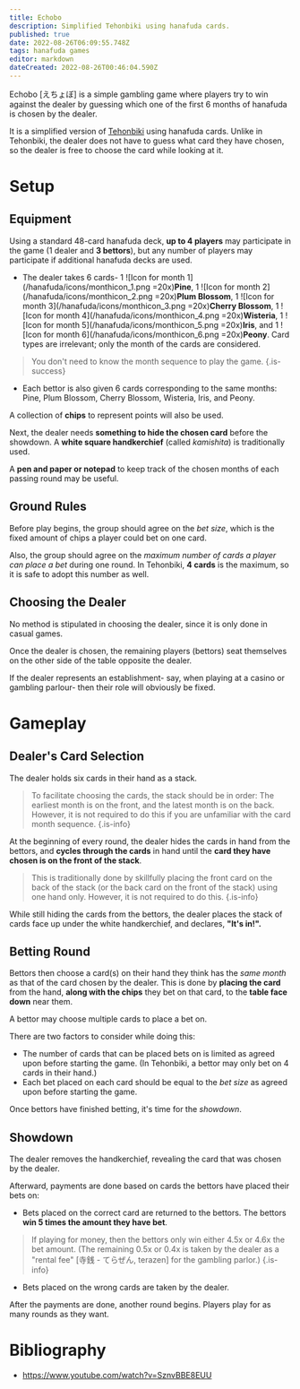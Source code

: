 ```yaml
---
title: Echobo
description: Simplified Tehonbiki using hanafuda cards.
published: true
date: 2022-08-26T06:09:55.748Z
tags: hanafuda games
editor: markdown
dateCreated: 2022-08-26T00:46:04.590Z
---
```


Echobo [えちょぼ] is a simple gambling game where players try to win against the dealer by guessing which one of the first 6 months of hanafuda is chosen by the dealer.

It is a simplified version of [Tehonbiki](/en/hanafuda/games/tehonbiki) using hanafuda cards. Unlike in Tehonbiki, the dealer does not have to guess what card they have chosen, so the dealer is free to choose the card while looking at it.

# Setup
## Equipment
Using a standard 48-card hanafuda deck, **up to 4 players** may participate in the game (1 dealer and **3 bettors**), but any number of players may participate if additional hanafuda decks are used.

- The dealer takes 6 cards- 1 ![Icon for month 1](/hanafuda/icons/monthicon_1.png =20x)**Pine**, 1 ![Icon for month 2](/hanafuda/icons/monthicon_2.png =20x)**Plum Blossom**, 1 ![Icon for month 3](/hanafuda/icons/monthicon_3.png =20x)**Cherry Blossom**, 1 ![Icon for month 4](/hanafuda/icons/monthicon_4.png =20x)**Wisteria**, 1 ![Icon for month 5](/hanafuda/icons/monthicon_5.png =20x)**Iris**, and 1 ![Icon for month 6](/hanafuda/icons/monthicon_6.png =20x)**Peony**. Card types are irrelevant; only the month of the cards are considered.

> You don't need to know the month sequence to play the game.
{.is-success}

- Each bettor is also given 6 cards corresponding to the same months: Pine, Plum Blossom, Cherry Blossom, Wisteria, Iris, and Peony.

A collection of **chips** to represent points will also be used.

Next, the dealer needs **something to hide the chosen card** before the showdown. A **white square handkerchief** (called *kamishita*) is traditionally used.

A **pen and paper or notepad** to keep track of the chosen months of each passing round may be useful.

## Ground Rules
Before play begins, the group should agree on the *bet size*, which is the fixed amount of chips a player could bet on one card.

Also, the group should agree on the *maximum number of cards a player can place a bet* during one round. In Tehonbiki, **4 cards** is the maximum, so it is safe to adopt this number as well.

## Choosing the Dealer
No method is stipulated in choosing the dealer, since it is only done in casual games.

Once the dealer is chosen, the remaining players (bettors) seat themselves on the other side of the table opposite the dealer.

If the dealer represents an establishment- say, when playing at a casino or gambling parlour- then their role will obviously be fixed.

# Gameplay
## Dealer's Card Selection
The dealer holds six cards in their hand as a stack.

> To facilitate choosing the cards, the stack should be in order: The earliest month is on the front, and the latest month is on the back. However, it is not required to do this if you are unfamiliar with the card month sequence.
{.is-info}

At the beginning of every round, the dealer hides the cards in hand from the bettors, and **cycles through the cards** in hand until the **card they have chosen is on the front of the stack**.

> This is traditionally done by skillfully placing the front card on the back of the stack (or the back card on the front of the stack) using one hand only. However, it is not required to do this.
{.is-info}

While still hiding the cards from the bettors, the dealer places the stack of cards face up under the white handkerchief, and declares, **"It's in!".**

## Betting Round
Bettors then choose a card(s) on their hand they think has the *same month* as that of the card chosen by the dealer. This is done by **placing the card** from the hand, **along with the chips** they bet on that card, to the **table face down** near them.

A bettor may choose multiple cards to place a bet on.

There are two factors to consider while doing this:
- The number of cards that can be placed bets on is limited as agreed upon before starting the game. (In Tehonbiki, a bettor may only bet on 4 cards in their hand.)
- Each bet placed on each card should be equal to the *bet size* as agreed upon before starting the game.

Once bettors have finished betting, it's time for the *showdown*.

## Showdown
The dealer removes the handkerchief, revealing the card that was chosen by the dealer.

Afterward, payments are done based on cards the bettors have placed their bets on:
- Bets placed on the correct card are returned to the bettors. The bettors **win 5 times the amount they have bet**.
> If playing for money, then the bettors only win either 4.5x or 4.6x the bet amount. (The remaining 0.5x or 0.4x is taken by the dealer as a "rental fee" [寺銭 - てらぜん, terazen] for the gambling parlor.)
{.is-info}
- Bets placed on the wrong cards are taken by the dealer.

After the payments are done, another round begins. Players play for as many rounds as they want.

# Bibliography
- https://www.youtube.com/watch?v=SznvBBE8EUU